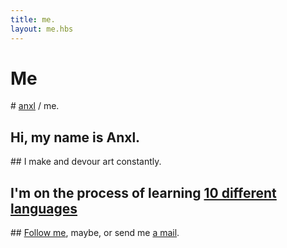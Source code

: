 ```yaml
---
title: me.
layout: me.hbs
---
```


# Me

# [anxl](../) / me.

## Hi, my name is Anxl.
## I make and devour art constantly.
## I'm on the process of learning [10 different languages](languages.html)
## [Follow me](https://twitter.com/anxlacc), maybe, or send me [a mail](mailto:ask@anxl.faith).
